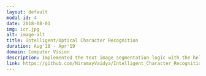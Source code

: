 ```yaml
---
layout: default
modal-id: 4
date: 2018-08-01
img: icr.jpg
alt: image-alt
title: Intelligent/Optical Character Recognition
duration: Aug'18 - Apr'19
domain: Computer Vision
description: Implemented the text image segmentation logic with the help of OpenCV and a CNN + RNN based neural network model in Python via Tensorflow using the IAM dataset. Created a web frontend using the Flask web framework which takes an input image of either handwritten or printed text, and outputs the corresponding predicted text, along with displaying useful information regarding the text, like the number of words and lines.
link: https://github.com/NiramayVaidya/Intelligent_Character_Recognition
---
```

